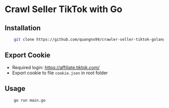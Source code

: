 # Crawl Seller TikTok with Go
## Installation
```bash
    git clone https://github.com/quangnx99/crawler-seller-tiktok-golang.git
```

## Export Cookie
- Required login: https://affiliate.tiktok.com/
- Export cookie to file `cookie.json` in root folder

## Usage
```bash
    go run main.go
```
